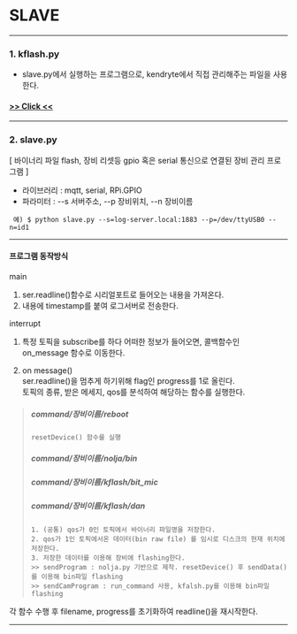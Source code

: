 # SLAVE
------------------------------------------
### 1. kflash.py
 * slave.py에서 실행하는 프로그램으로, kendryte에서 직접 관리해주는 파일을 사용한다. 

#### [>> Click <<](https://github.com/kendryte/kflash.py)
------------------------------------------
### 2. slave.py
[ 바이너리 파일 flash, 장비 리셋등 gpio 혹은 serial 통신으로 연결된 장비 관리 프로그램 ]

 - 라이브러리 : mqtt, serial, RPi.GPIO
 - 파라미터 : --s 서버주소, --p 장비위치, --n 장비이름
```
 예) $ python slave.py --s=log-server.local:1883 --p=/dev/ttyUSB0 --n=id1
```
------------------------------------------  
#### **프로그램 동작방식**

 main
1. ser.readline()함수로 시리얼포트로 들어오는 내용을 가져온다.
2. 내용에 timestamp를 붙여 로그서버로 전송한다. 

 interrupt
1. 특정 토픽을 subscribe를 하다 어떠한 정보가 들어오면, 콜백함수인 on_message 함수로 이동한다.

2. on message()  
ser.readline()을 멈추게 하기위해 flag인 progress를 1로 올린다.   
토픽의 종류, 받은 메세지, qos를 분석하여 해당하는 함수를 실행한다.
> ##### command/장비이름/reboot  
> ```
> resetDevice() 함수를 실행
> ```
> ##### command/장비이름/nolja/bin  
> ##### command/장비이름/kflash/bit_mic  
> ##### command/장비이름/kflash/dan  
> ```
> 1. (공통) qos가 0인 토픽에서 바이너리 파일명을 저장한다.
> 2. qos가 1인 토픽에서온 데이터(bin raw file) 를 임시로 디스크의 현재 위치에 저장한다.
> 3. 저장한 데이터를 이용해 장비에 flashing한다.
>>> sendProgram : nolja.py 기반으로 제작. resetDevice() 후 sendData()를 이용해 bin파일 flashing
>>> sendCamProgram : run_command 사용, kfalsh.py를 이용해 bin파일 flashing
> ```
  각 함수 수행 후 filename, progress를 초기화하여 readline()을 재시작한다.

------------------------------------------
